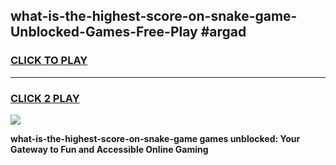 
## what-is-the-highest-score-on-snake-game-Unblocked-Games-Free-Play #argad
<h3>
<a href="https://us.freeplayer.one?title=what-is-the-highest-score-on-snake-game&ref=9M">CLICK TO PLAY</a></h3>
<hr>

<h3>
<a href="https://us.freeplayer.one?title=what-is-the-highest-score-on-snake-game&ref=9M">CLICK 2 PLAY</a>
  
</h3>

<a href="https://us.freeplayer.one?title=what-is-the-highest-score-on-snake-game&ref=9M"><img src="https://clearcache.store/games.png"></a>


**what-is-the-highest-score-on-snake-game games unblocked: Your Gateway to Fun and Accessible Online Gaming**
